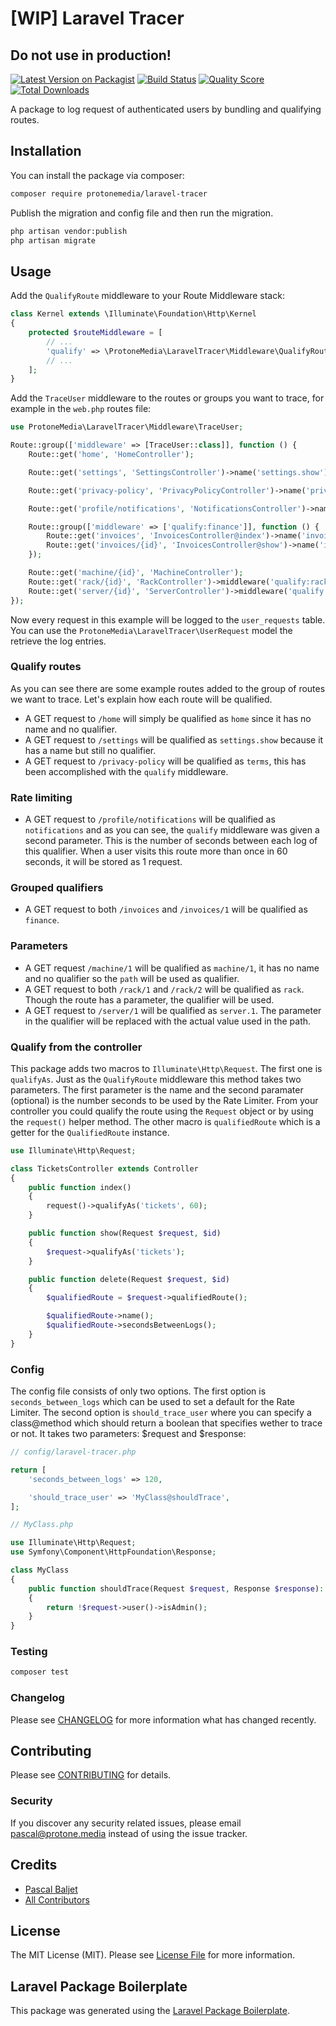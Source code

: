# [WIP] Laravel Tracer
## Do not use in production!

[![Latest Version on Packagist](https://img.shields.io/packagist/v/protonemedia/laravel-tracer.svg?style=flat-square)](https://packagist.org/packages/protonemedia/laravel-tracer)
[![Build Status](https://img.shields.io/travis/protonemedia/laravel-tracer/master.svg?style=flat-square)](https://travis-ci.org/protonemedia/laravel-tracer)
[![Quality Score](https://img.shields.io/scrutinizer/g/protonemedia/laravel-tracer.svg?style=flat-square)](https://scrutinizer-ci.com/g/protonemedia/laravel-tracer)
[![Total Downloads](https://img.shields.io/packagist/dt/protonemedia/laravel-tracer.svg?style=flat-square)](https://packagist.org/packages/protonemedia/laravel-tracer)

A package to log request of authenticated users by bundling and qualifying routes.

## Installation

You can install the package via composer:

```bash
composer require protonemedia/laravel-tracer
```

Publish the migration and config file and then run the migration.

```bash
php artisan vendor:publish
php artisan migrate
```

## Usage

Add the `QualifyRoute` middleware to your Route Middleware stack:

``` php
class Kernel extends \Illuminate\Foundation\Http\Kernel
{
    protected $routeMiddleware = [
        // ...
        'qualify' => \ProtoneMedia\LaravelTracer\Middleware\QualifyRoute::class,
        // ...
    ];
}
```

Add the `TraceUser` middleware to the routes or groups you want to trace, for example in the `web.php` routes file:

```php
use ProtoneMedia\LaravelTracer\Middleware\TraceUser;

Route::group(['middleware' => [TraceUser::class]], function () {
    Route::get('home', 'HomeController');

    Route::get('settings', 'SettingsController')->name('settings.show');

    Route::get('privacy-policy', 'PrivacyPolicyController')->name('privacyPolicy.show')->middleware('qualify:terms');

    Route::get('profile/notifications', 'NotificationsController')->name('notifications.index')->middleware('qualify:notifications,60');

    Route::group(['middleware' => ['qualify:finance']], function () {
        Route::get('invoices', 'InvoicesController@index')->name('invoices.index');
        Route::get('invoices/{id}', 'InvoicesController@show')->name('invoices.show');
    });

    Route::get('machine/{id}', 'MachineController');
    Route::get('rack/{id}', 'RackController')->middleware('qualify:rack');
    Route::get('server/{id}', 'ServerController')->middleware('qualify:server.{id}');
});
```

Now every request in this example will be logged to the `user_requests` table. You can use the `ProtoneMedia\LaravelTracer\UserRequest` model the retrieve the log entries.

### Qualify routes

As you can see there are some example routes added to the group of routes we want to trace. Let's explain how each route will be qualified.

* A GET request to `/home` will simply be qualified as `home` since it has no name and no qualifier.
* A GET request to `/settings` will be qualified as `settings.show` because it has a name but still no qualifier.
* A GET request to `/privacy-policy` will be qualified as `terms`, this has been accomplished with the `qualify` middleware.

### Rate limiting

* A GET request to `/profile/notifications` will be qualified as `notifications` and as you can see, the `qualify` middleware was given a second parameter. This is the number of seconds between each log of this qualifier. When a user visits this route more than once in 60 seconds, it will be stored as 1 request.

### Grouped qualifiers

* A GET request to both `/invoices` and `/invoices/1` will be qualified as `finance`.

### Parameters

* A GET request `/machine/1` will be qualified as `machine/1`, it has no name and no qualifier so the `path` will be used as qualifier.
* A GET request to both `/rack/1` and `/rack/2` will be qualified as `rack`. Though the route has a parameter, the qualifier will be used.
* A GET request to `/server/1` will be qualified as `server.1`. The parameter in the qualifier will be replaced with the actual value used in the path.

### Qualify from the controller

This package adds two macros to `Illuminate\Http\Request`. The first one is `qualifyAs`. Just as the `QualifyRoute` middleware this method takes two parameters. The first parameter is the name and the second paramater (optional) is the number seconds to be used by the Rate Limiter. From your controller you could qualify the route using the `Request` object or by using the `request()` helper method. The other macro is `qualifiedRoute` which is a getter for the `QualifiedRoute` instance.

```php
use Illuminate\Http\Request;

class TicketsController extends Controller
{
    public function index()
    {
        request()->qualifyAs('tickets', 60);
    }

    public function show(Request $request, $id)
    {
        $request->qualifyAs('tickets');
    }

    public function delete(Request $request, $id)
    {
        $qualifiedRoute = $request->qualifiedRoute();

        $qualifiedRoute->name();
        $qualifiedRoute->secondsBetweenLogs();
    }
}
```

### Config

The config file consists of only two options. The first option is `seconds_between_logs` which can be used to set a default for the Rate Limiter. The second option is `should_trace_user` where you can specify a class@method which should return a boolean that specifies wether to trace or not. It takes two parameters: $request and $response:

```php
// config/laravel-tracer.php

return [
    'seconds_between_logs' => 120,

    'should_trace_user' => 'MyClass@shouldTrace',
];
```

```php
// MyClass.php

use Illuminate\Http\Request;
use Symfony\Component\HttpFoundation\Response;

class MyClass
{
    public function shouldTrace(Request $request, Response $response): bool
    {
        return !$request->user()->isAdmin();
    }
}
```

### Testing

``` bash
composer test
```

### Changelog

Please see [CHANGELOG](CHANGELOG.md) for more information what has changed recently.

## Contributing

Please see [CONTRIBUTING](CONTRIBUTING.md) for details.

### Security

If you discover any security related issues, please email pascal@protone.media instead of using the issue tracker.

## Credits

- [Pascal Baljet](https://github.com/protonemedia)
- [All Contributors](../../contributors)

## License

The MIT License (MIT). Please see [License File](LICENSE.md) for more information.

## Laravel Package Boilerplate

This package was generated using the [Laravel Package Boilerplate](https://laravelpackageboilerplate.com).
